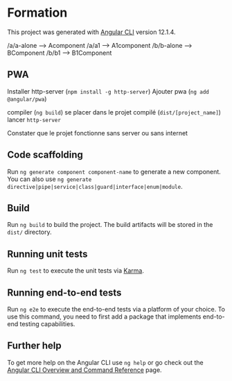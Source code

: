 # Formation

This project was generated with [Angular CLI](https://github.com/angular/angular-cli) version 12.1.4.


 /a/a-alone --> Acomponent
 /a/a1 --> A1component
 /b/b-alone --> BComponent
 /b/b1 --> B1Component

## PWA

Installer http-server (`npm install -g http-server`)
Ajouter pwa (`ng add @angular/pwa`)

compiler (`ng build`)
se placer dans le projet compilé (`dist/[project_name]`)
lancer `http-server`

Constater que le projet fonctionne sans server ou sans internet

## Code scaffolding

Run `ng generate component component-name` to generate a new component. You can also use `ng generate directive|pipe|service|class|guard|interface|enum|module`.

## Build

Run `ng build` to build the project. The build artifacts will be stored in the `dist/` directory.

## Running unit tests

Run `ng test` to execute the unit tests via [Karma](https://karma-runner.github.io).

## Running end-to-end tests

Run `ng e2e` to execute the end-to-end tests via a platform of your choice. To use this command, you need to first add a package that implements end-to-end testing capabilities.

## Further help

To get more help on the Angular CLI use `ng help` or go check out the [Angular CLI Overview and Command Reference](https://angular.io/cli) page.
